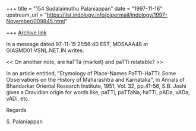 +++
title = "154 Sudalaimuthu Palaniappan"
date = "1997-11-16"
upstream_url = "https://list.indology.info/pipermail/indology/1997-November/009845.html"

+++
[Archive link](https://list.indology.info/pipermail/indology/1997-November/009845.html)

In a message dated 97-11-15 21:56:40 EST, MDSAAA48 at GIASMD01.VSNL.NET.IN
writes:

<< On another note, are haTTa (market) and paTTi relatable? >>


In an article entitled, "Etymology of Place-Names PaTTi-HaTTi: Some
Observations on the History of Maharashtra and Karnataka", in Annals of
Bhandarkar Oriental Research Institute, 1951, Vol. 32, pp.41-56, S.B. Joshi
gives a Dravidian origin for words like, paTTi, paTTaNa, haTTi, pADa, vADa,
vADi, etc.

Regards

S. Palaniappan



